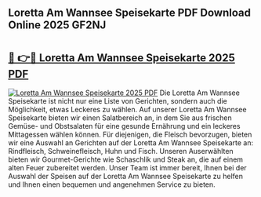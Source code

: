 ## Loretta Am Wannsee Speisekarte PDF Download Online 2025 GF2NJ

# <h2><a href="http://gc7xtz.nevu.top/?p=Loretta+Am+Wannsee+Speisekarte">🔗 👉🔴 Loretta Am Wannsee Speisekarte 2025 PDF</a></h2>

[![Loretta Am Wannsee Speisekarte 2025 PDF](https://i.imgur.com/dBaPXMq.png)](http://gc7xtz.nevu.top/?p=Loretta+Am+Wannsee+Speisekarte)
Die Loretta Am Wannsee Speisekarte ist nicht nur eine Liste von Gerichten, sondern auch die Möglichkeit, etwas Leckeres zu wählen. Auf unserer Loretta Am Wannsee Speisekarte bieten wir einen Salatbereich an, in dem Sie aus frischen Gemüse- und Obstsalaten für eine gesunde Ernährung und ein leckeres Mittagessen wählen können. Für diejenigen, die Fleisch bevorzugen, bieten wir eine Auswahl an Gerichten auf der Loretta Am Wannsee Speisekarte an: Rindfleisch, Schweinefleisch, Huhn und Fisch. Unseren Auserwählten bieten wir Gourmet-Gerichte wie Schaschlik und Steak an, die auf einem alten Feuer zubereitet werden. Unser Team ist immer bereit, Ihnen bei der Auswahl der Speisen auf der Loretta Am Wannsee Speisekarte zu helfen und Ihnen einen bequemen und angenehmen Service zu bieten.
